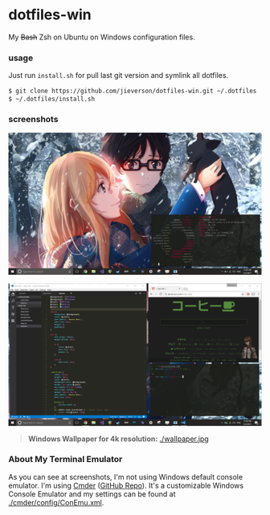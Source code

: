 # dotfiles-win
My ~~Bash~~ Zsh on Ubuntu on Windows configuration files.

### usage
Just run `install.sh` for pull last git version and symlink all dotfiles.

```
$ git clone https://github.com/jieverson/dotfiles-win.git ~/.dotfiles
$ ~/.dotfiles/install.sh
```

### screenshots
<p align="center">
  <img src="screenshots/screenfetch.png" />
</p>
<p align="center">
  <img src="screenshots/working.png" />
</p>

> **Windows Wallpaper for 4k resolution:** [./wallpaper.jpg](https://rawgit.com/jieverson/dotfiles-win/master/wallpaper.jpg)

### About My Terminal Emulator

As you can see at screenshots, I'm not using Windows default console emulator.
I'm using [Cmder](http://cmder.net/) ([GitHub Repo](https://github.com/cmderdev/cmder)).
It's a customizable Windows Console Emulator and my settings can be found at [./cmder/config/ConEmu.xml](https://rawgit.com/jieverson/dotfiles-win/master/cmder/config/ConEmu.xml).
